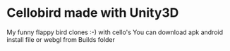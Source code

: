 # Cellobird made with Unity3D
My funny flappy bird clones :-) with cello's
You can download apk android install file or webgl from Builds folder

